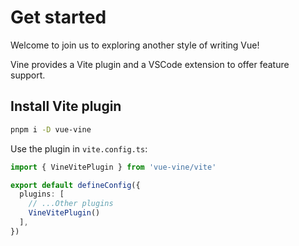 # Get started

Welcome to join us to exploring another style of writing Vue! 

Vine provides a Vite plugin and a VSCode extension to offer feature support.

## Install Vite plugin
  
```bash
pnpm i -D vue-vine
```

Use the plugin in `vite.config.ts`:

```ts
import { VineVitePlugin } from 'vue-vine/vite'

export default defineConfig({
  plugins: [
    // ...Other plugins
    VineVitePlugin()
  ],
})
```